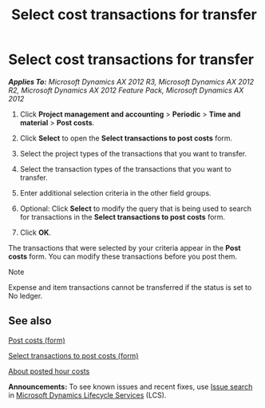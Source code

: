 ﻿---
title: Select cost transactions for transfer
TOCTitle: Select cost transactions for transfer
ms:assetid: 50909b81-c966-4bdd-9d27-11f7f5b4d44e
ms:mtpsurl: https://technet.microsoft.com/en-us/library/Aa548906(v=AX.60)
ms:contentKeyID: 36057238
ms.date: 04/18/2014
mtps_version: v=AX.60
f1_keywords:
- cost transaction
- select transactions to post costs
---

# Select cost transactions for transfer 


_**Applies To:** Microsoft Dynamics AX 2012 R3, Microsoft Dynamics AX 2012 R2, Microsoft Dynamics AX 2012 Feature Pack, Microsoft Dynamics AX 2012_

1.  Click **Project management and accounting** \> **Periodic** \> **Time and material** \> **Post costs**.

2.  Click **Select** to open the **Select transactions to post costs** form.

3.  Select the project types of the transactions that you want to transfer.

4.  Select the transaction types of the transactions that you want to transfer.

5.  Enter additional selection criteria in the other field groups.

6.  Optional: Click **Select** to modify the query that is being used to search for transactions in the **Select transactions to post costs** form.

7.  Click **OK**.

The transactions that were selected by your criteria appear in the **Post costs** form. You can modify these transactions before you post them.


> [!NOTE]
> <P>Expense and item transactions cannot be transferred if the status is set to No ledger.</P>



## See also

[Post costs (form)](https://technet.microsoft.com/en-us/library/aa583560\(v=ax.60\))

[Select transactions to post costs (form)](https://technet.microsoft.com/en-us/library/aa556529\(v=ax.60\))

[About posted hour costs](about-posted-hour-costs.md)

  
**Announcements:** To see known issues and recent fixes, use [Issue search](http://go.microsoft.com/fwlink/?linkid=389258) in [Microsoft Dynamics Lifecycle Services](http://go.microsoft.com/fwlink/?linkid=306505) (LCS).

